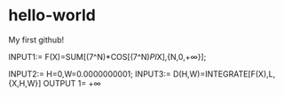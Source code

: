 # hello-world
My first github!

INPUT1:= F(X)=SUM[(7^N)*COS[(7^N)*PI*X],{N,0,+∞}];

INPUT2:= H=0,W=0.0000000001;
INPUT3:= D(H,W)=INTEGRATE[F(X),L,{X,H,W}]
OUTPUT 1= +∞
